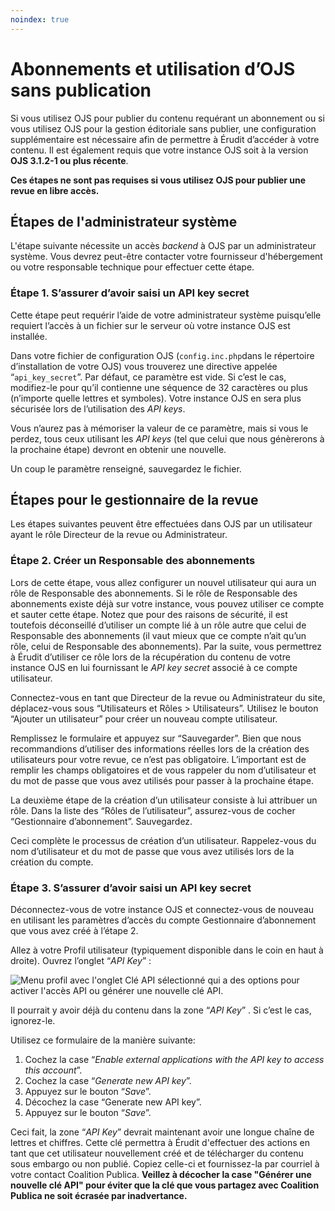 ```yaml
---
noindex: true
---
```

# Abonnements et utilisation d’OJS sans publication

Si vous utilisez OJS pour publier du contenu requérant un abonnement ou si vous utilisez OJS pour la gestion éditoriale sans publier, une configuration supplémentaire est nécessaire afin de permettre à Érudit d’accéder à votre contenu. Il est également requis que votre instance OJS soit à la version ​**OJS 3.1.2-1 ou plus récente**​.

**Ces étapes ne sont pas requises si vous utilisez OJS pour publier une revue en libre accès.**


## Étapes de l'administrateur système

L'étape suivante nécessite un accès *backend* à OJS par un administrateur système. Vous devrez peut-être contacter votre fournisseur d'hébergement ou votre responsable technique pour effectuer cette étape.

### Étape 1. S’assurer d’avoir saisi un API key secret

Cette étape peut requérir l’aide de votre administrateur système puisqu’elle requiert l’accès à un fichier sur le serveur où votre instance OJS est installée.

Dans votre fichier de configuration OJS (​`config.inc.php`​ dans le répertoire d’installation de votre OJS) vous trouverez une directive appelée “`api_key_secret`​”. Par défaut, ce paramètre est vide. Si c’est le cas, modifiez-le pour qu’il contienne une séquence de 32 caractères ou plus (n’importe quelle lettres et symboles). Votre instance OJS en sera plus sécurisée lors de l’utilisation des ​*API keys​*.

Vous n’aurez pas à mémoriser la valeur de ce paramètre, mais si vous le perdez, tous ceux utilisant les ​*API keys​* (tel que celui que nous génèrerons à la prochaine étape) devront en obtenir une nouvelle.

Un coup le paramètre renseigné, sauvegardez le fichier.

## Étapes pour le gestionnaire de la revue

Les étapes suivantes peuvent être effectuées dans OJS par un utilisateur ayant le rôle Directeur de la revue ou Administrateur.

### Étape 2. Créer un Responsable des abonnements

Lors de cette étape, vous allez configurer un nouvel utilisateur qui aura un rôle de Responsable des abonnements. Si le rôle de Responsable des abonnements existe déjà sur votre instance, vous pouvez utiliser ce compte et sauter cette étape. Notez que pour des raisons de sécurité, il est toutefois déconseillé d’utiliser un compte lié à un rôle autre que celui de Responsable des abonnements (il vaut mieux que ce compte n’ait qu’un rôle, celui de Responsable des abonnements). Par la suite, vous permettrez à Érudit d’utiliser ce rôle lors de la récupération du contenu de votre instance OJS en lui fournissant le ​*API key secret*​ associé à ce compte utilisateur.

Connectez-vous en tant que Directeur de la revue ou Administrateur du site, déplacez-vous sous “Utilisateurs et Rôles > Utilisateurs”. Utilisez le bouton “Ajouter un utilisateur” pour créer un nouveau compte utilisateur.

Remplissez le formulaire et appuyez sur “Sauvegarder”. Bien que nous recommandions d’utiliser des informations réelles lors de la création des utilisateurs pour votre revue, ce n’est pas obligatoire. L’important est de remplir les champs obligatoires et de vous rappeler du nom d’utilisateur et du mot de passe que vous avez utilisés pour passer à la prochaine étape.

La deuxième étape de la création d’un utilisateur consiste à lui attribuer un rôle. Dans la liste des “Rôles de l’utilisateur”, assurez-vous de cocher “Gestionnaire d’abonnement”. Sauvegardez.

Ceci complète le processus de création d’un utilisateur. Rappelez-vous du nom d’utilisateur et du mot de passe que vous avez utilisés lors de la création du compte.

### Étape 3. S’assurer d’avoir saisi un API key secret

Déconnectez-vous de votre instance OJS et connectez-vous de nouveau en utilisant les paramètres d’accès du compte Gestionnaire d’abonnement que vous avez créé à l’étape 2.

Allez à votre Profil utilisateur (typiquement disponible dans le coin en haut à droite). Ouvrez l’onglet “​*API Key*”​ :

![Menu profil avec l'onglet Clé API sélectionné qui a des options pour activer l'accès API ou générer une nouvelle clé API.](./assets/apiKey.png)

Il pourrait y avoir déjà du contenu dans la zone “​*API Key*”​ . Si c’est le cas, ignorez-le.

Utilisez ce formulaire de la manière suivante:

1. Cochez la case “​*Enable external applications with the API key to access this account*”​.
2. Cochez la case “​*Generate new API key*”​.
3. Appuyez sur le bouton “​*Save*”​.
4. Décochez la case “Generate new API key”.
5. Appuyez sur le bouton “​*Save*”​.


Ceci fait, la zone “​*API Key*​” devrait maintenant avoir une longue chaîne de lettres et chiffres.  Cette clé permettra à Érudit d'effectuer des actions en tant que cet utilisateur nouvellement créé et de télécharger du contenu sous embargo ou non publié. Copiez celle-ci et fournissez-la par courriel à votre contact Coalition Publica. **Veillez à décocher la case "Générer une nouvelle clé API" pour éviter que la clé que vous partagez avec Coalition Publica ne soit écrasée par inadvertance.**
